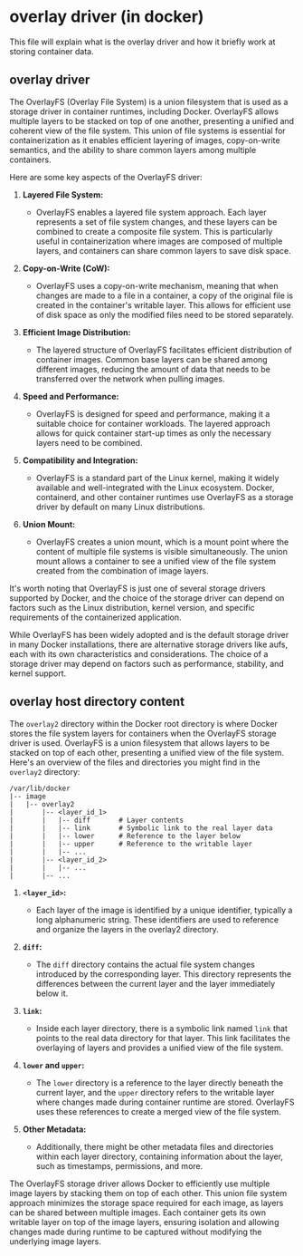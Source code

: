 # overlay driver (in docker)

This file will explain what is the overlay driver and how it briefly work at storing container data.

## overlay driver

The OverlayFS (Overlay File System) is a union filesystem that is used as a storage driver in container runtimes, including Docker. OverlayFS allows multiple layers to be stacked on top of one another, presenting a unified and coherent view of the file system. This union of file systems is essential for containerization as it enables efficient layering of images, copy-on-write semantics, and the ability to share common layers among multiple containers.

Here are some key aspects of the OverlayFS driver:

1. **Layered File System:**
   - OverlayFS enables a layered file system approach. Each layer represents a set of file system changes, and these layers can be combined to create a composite file system. This is particularly useful in containerization where images are composed of multiple layers, and containers can share common layers to save disk space.

2. **Copy-on-Write (CoW):**
   - OverlayFS uses a copy-on-write mechanism, meaning that when changes are made to a file in a container, a copy of the original file is created in the container's writable layer. This allows for efficient use of disk space as only the modified files need to be stored separately.

3. **Efficient Image Distribution:**
   - The layered structure of OverlayFS facilitates efficient distribution of container images. Common base layers can be shared among different images, reducing the amount of data that needs to be transferred over the network when pulling images.

4. **Speed and Performance:**
   - OverlayFS is designed for speed and performance, making it a suitable choice for container workloads. The layered approach allows for quick container start-up times as only the necessary layers need to be combined.

5. **Compatibility and Integration:**
   - OverlayFS is a standard part of the Linux kernel, making it widely available and well-integrated with the Linux ecosystem. Docker, containerd, and other container runtimes use OverlayFS as a storage driver by default on many Linux distributions.

6. **Union Mount:**
   - OverlayFS creates a union mount, which is a mount point where the content of multiple file systems is visible simultaneously. The union mount allows a container to see a unified view of the file system created from the combination of image layers.

It's worth noting that OverlayFS is just one of several storage drivers supported by Docker, and the choice of the storage driver can depend on factors such as the Linux distribution, kernel version, and specific requirements of the containerized application.

While OverlayFS has been widely adopted and is the default storage driver in many Docker installations, there are alternative storage drivers like aufs, each with its own characteristics and considerations. The choice of a storage driver may depend on factors such as performance, stability, and kernel support.

## overlay host directory content

The `overlay2` directory within the Docker root directory is where Docker stores the file system layers for containers when the OverlayFS storage driver is used. OverlayFS is a union filesystem that allows layers to be stacked on top of each other, presenting a unified view of the file system. Here's an overview of the files and directories you might find in the `overlay2` directory:

```
/var/lib/docker
|-- image
|   |-- overlay2
|       |-- <layer_id_1>
|       |   |-- diff       # Layer contents
|       |   |-- link       # Symbolic link to the real layer data
|       |   |-- lower      # Reference to the layer below
|       |   |-- upper      # Reference to the writable layer
|       |   |-- ...
|       |-- <layer_id_2>
|       |   |-- ...
|       |-- ...
```

1. **`<layer_id>`:**
   - Each layer of the image is identified by a unique identifier, typically a long alphanumeric string. These identifiers are used to reference and organize the layers in the overlay2 directory.

2. **`diff`:**
   - The `diff` directory contains the actual file system changes introduced by the corresponding layer. This directory represents the differences between the current layer and the layer immediately below it.

3. **`link`:**
   - Inside each layer directory, there is a symbolic link named `link` that points to the real data directory for that layer. This link facilitates the overlaying of layers and provides a unified view of the file system.

4. **`lower` and `upper`:**
   - The `lower` directory is a reference to the layer directly beneath the current layer, and the `upper` directory refers to the writable layer where changes made during container runtime are stored. OverlayFS uses these references to create a merged view of the file system.

5. **Other Metadata:**
   - Additionally, there might be other metadata files and directories within each layer directory, containing information about the layer, such as timestamps, permissions, and more.

The OverlayFS storage driver allows Docker to efficiently use multiple image layers by stacking them on top of each other. This union file system approach minimizes the storage space required for each image, as layers can be shared between multiple images. Each container gets its own writable layer on top of the image layers, ensuring isolation and allowing changes made during runtime to be captured without modifying the underlying image layers.
